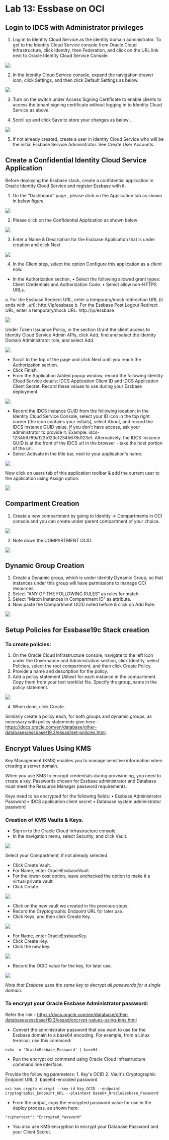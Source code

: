 # Lab 13: Essbase on OCI

## Login to IDCS with Administrator privileges

1.	Log in to Identity Cloud Service as the identity domain administrator. To get to the Identity Cloud Service console from Oracle Cloud Infrastructure, click Identity, then Federation, and click on the URL link next to Oracle Identity Cloud Service Console. 

![](./images/image13_1.png "")

2.	In the Identity Cloud Service console, expand the navigation drawer icon, click Settings, and then click Default Settings as below. 

![](./images/image13_2.png "")

3.	Turn on the switch under Access Signing Certificate to enable clients to access the tenant signing certificate without logging in to Identity Cloud Service as above. 

4.	Scroll up and click Save to store your changes as below .

![](./images/image13_3.png "")

5.	If not already created, create a user in Identity Cloud Service who will be the initial Essbase Service Administrator. See Create User Accounts. 

## Create a Confidential Identity Cloud Service Application

Before deploying the Essbase stack, create a confidential application in Oracle Identity Cloud Service and register Essbase with it. 

1.	On the “Dashboard” page , please click on the Application tab as shown in below figure 

![](./images/image13_4.png "")

2.	Please click on the Confidential Application as shown below

![](./images/image13_5.png "")

3.	Enter a Name & Description for the Essbase Application that is under creation and click Next.

![](./images/image13_6.png "")

4.	In the Client step, select the option Configure this application as a client now.

* In the Authorization section, 
•	Select the following allowed grant types: Client Credentials and Authorization Code. 
•	Select allow non-HTTPS URLs. 

a.	For the Essbase Redirect URL, enter a temporary/mock redirection URL (it ends with _uri): http://ip/essbase
b.	 For the Essbase Post Logout Redirect URL, enter a temporary/mock URL: http://ip/essbase

![](./images/image13_7.png "")

Under Token Issuance Policy, in the section Grant the client access to Identity Cloud Service Admin APIs, click Add, find and select the Identity Domain Administrator role, and select Add. 

![](./images/image13_8.png "")

* Scroll to the top of the page and click Next until you reach the Authorization section. 
* Click Finish. 
* From the Application Added popup window, record the following Identity Cloud Service details: IDCS Application Client ID and IDCS Application Client Secret. Record these values to use during your Essbase deployment.

![](./images/image13_9.png "")

* Record the IDCS Instance GUID from the following location: in the Identity Cloud Service Console, select your ID icon in the top right corner (the icon contains your initials), select About, and record the IDCS Instance GUID value. If you don't have access, ask your administrator to provide it. Example: idcs-123456789a123b123c12345678d123e1. Alternatively, the IDCS Instance GUID is at the front of the IDCS url in the browser - take the host portion of the url.
* Select Activate in the title bar, next to your application's name.

![](./images/image13_10.png "")

Now click on users tab of this application toolbar & add the current user to the application using Assign option.

![](./images/image13_11.png "")

## Compartment Creation

1.	Create a new compartment by going to Identity -> Compartments in OCI console and you can create under parent compartment of your choice. 

![](./images/image13_12.png "")

2.	Note down the COMPARTMENT OCID.

![](./images/image13_13.png "")

## Dynamic Group Creation

1.	Create a Dynamic group, which is under Identity      Dynamic Group,  so that instances under this group will have permissions to manage OCI resources.
2.	Select “ANY OF THE FOLLOWING RULES” as rules for match.
3.	Select “Match Instances in Compartment ID” as attribute.
4.	Now paste the Compartment OCID noted before & click on Add Rule.

![](./images/image13_14.png "")

## Setup Policies for Essbase19c Stack creation

### To create policies:

1.	On the Oracle Cloud Infrastructure console, navigate to the left icon under the Governance and Administration section, click Identity, select Policies, select the root compartment, and then click Create Policy. 
2.	Provide a name and description for the policy.
3.	Add a policy statement (Allow) for each instance in the compartment. Copy them from your text worklist file. Specify the group_name in the policy statement.

![](./images/image13_15.png "")

4.	When done, click Create.

Similarly create a policy each, for both groups and dynamic groups, as necessary with policy statements give here - https://docs.oracle.com/en/database/other-databases/essbase/19.3/essad/set-policies.html.

## Encrypt Values Using KMS

Key Management (KMS) enables you to manage sensitive information when creating a server domain. 

When you use KMS to encrypt credentials during provisioning, you need to create a key. Passwords chosen for Essbase administrator and Database must meet the Resource Manager password requirements.

Keys need to be encrypted for the following fields: 
•	Essbase Administrator Password
•	IDCS application client secret
•	Database system administrator password

### Creation of KMS Vaults & Keys.

* Sign in to the Oracle Cloud Infrastructure console. 
* In the navigation menu, select Security, and click Vault.

![](./images/image13_16.png "")

Select your Compartment, if not already selected. 
* Click Create Vault. 
* For Name, enter OracleEssbaseVault. 
* For the lower-cost option, leave unchecked the option to make it a virtual private vault. 
* Click Create.

![](./images/image13_17.png "")

* Click on the new vault we created in the previous steps. 
* Record the Cryptographic Endpoint URL for later use. 
* Click Keys, and then click Create Key. 

![](./images/image13_18.png "")

* For Name, enter OracleEssbaseKey. 
* Click Create Key. 
* Click the new key.

![](./images/image13_19.png "")

* Record the OCID value for the key, for later use. 

![](./images/image13_20.png "")

*Note that Essbase uses the same key to decrypt all passwords for a single domain.*

### To encrypt your Oracle Essbase Administrator password:

Refer the link - https://docs.oracle.com/en/database/other-databases/essbase/19.3/essad/encrypt-values-using-kms.html

* Convert the administrator password that you want to use for the Essbase domain to a base64 encoding. 
For example, from a Linux terminal, use this command:
  
  
```
echo -n 'OracleEssbase_Password' | base64
```
* Run the encrypt oci command using Oracle Cloud Infrastructure command line interface. 

Provide the following parameters: 
	1. Key's OCID
	2. Vault's Cryptographic Endpoint URL
  3. base64-encoded password

```
oci kms crypto encrypt --key-id Key_OCID --endpoint Cryptographic_Endpoint_URL --plaintext Base64_OracleEssbase_Password

```
* From the output, copy the encrypted password value for use in the deploy process, as shown here: 

```
"ciphertext": "Encrypted_Password"
```
* You also use KMS encryption to encrypt your Database Password and your Client Secret. 
